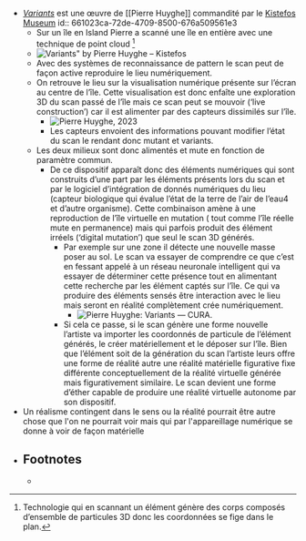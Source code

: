 - [*Variants*](https://www.kistefosmuseum.com/sculptur/variants) est une œuvre de [[Pierre Huyghe]] commandité par le [Kistefos Museum](https://www.kistefosmuseum.com/)
  id:: 661023ca-72de-4709-8500-676a509561e3
	- Sur un île en Island Pierre a scanné une île en entière avec une technique de point cloud [^1]
	- ![Variants" by Pierre Huyghe – Kistefos](https://kistefos.imgix.net/Pierre-Huyghe-Variants-2021-Courtesy-of-the-artist-Hauser-and-Wirth-London-Kistefos-3D-Scanning-point-cloud-visualization-and-point-cloud-engine-by-ScanLAB-Projects-c-Pierre-Huyghe.jpg?auto=compress%2Cformat&bg=%23FFFFFF&crop=focalpoint&fit=crop&fm=jpg&fp-x=0.5&fp-y=0.5&h=481&q=75&w=700&s=1a70919623ed469bc67e6212b42188d6)
	- Avec des systèmes de reconnaissance de pattern le scan peut de façon active reproduire le lieu numériquement.
	- On retrouve le lieu sur la visualisation numérique présente sur l’écran au centre de l’île. Cette visualisation est donc enfaîte une exploration 3D du scan passé de l’île mais ce scan peut se mouvoir (‘live construction’) car il est alimenter par des capteurs dissimilés sur l’île.
		- ![Pierre Huyghe, 2023](https://www.crousel.com/media/uploads/news/2023/07/web/BD_1_Landscape.jpg)
		- Les capteurs envoient des informations pouvant modifier l’état du scan le rendant donc mutant et variants.
	- Les deux milieux sont donc alimentés et mute en fonction de paramètre commun.
		- De ce dispositif apparaît donc des éléments numériques  qui sont construits d’une part par les éléments présents lors du scan et par le logiciel d’intégration de donnés numériques du lieu (capteur biologique qui évalue l’état de la terre de l’air de l’eau4 et d’autre organisme). Cette combinaison amène à une reproduction de l’île virtuelle en mutation ( tout comme l’île réelle mute en permanence) mais qui parfois produit des élément irréels (‘digital mutation’) que seul le scan 3D générés.
			- Par exemple sur une zone il détecte une nouvelle masse poser au sol. Le scan va essayer de comprendre ce que c’est en fessant appelé à un réseau neuronale intelligent qui va essayer de déterminer cette présence tout en alimentant cette recherche par les élément captés sur l’île. Ce qui va produire des éléments sensés être interaction avec le  lieu mais seront en réalité complètement crée numériquement.
				- ![Pierre Huyghe: Variants — CURA.](https://curamagazine.com/wordpress/wp-content/uploads/2022/10/10.Pierre-kistefos-1_0179MODIF-Bad-retouch2-copia.jpg)
			- Si cela ce passe, si le scan génère une forme nouvelle l’artiste va importer les coordonnés de particule de l’élément générés, le créer matériellement et le déposer sur l’île. Bien que l’élément soit de la génération du scan l’artiste leurs offre une forme de réalité autre une réalité matérielle figurative fixe différente conceptuellement de la réalité virtuelle générée mais figurativement similaire. Le scan devient une forme d’éther capable de produire une réalité virtuelle autonome par son dispositif.
- Un réalisme contingent dans le sens ou la réalité pourrait être autre chose que l'on ne pourrait voir mais qui par l'appareillage numérique se donne à voir de façon matérielle
- ## Footnotes
	- [^1]:Technologie qui en scannant un élément génère des corps composés d’ensemble de particules 3D donc les coordonnées se fige dans le
	  plan.